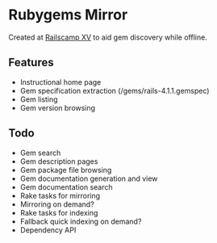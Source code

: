 # Rubygems Mirror

Created at [Railscamp XV](http://bne15.railscamps.org/) to aid gem discovery while offline.

## Features

* Instructional home page
* Gem specification extraction (/gems/rails-4.1.1.gemspec)
* Gem listing
* Gem version browsing

## Todo

* Gem search
* Gem description pages
* Gem package file browsing
* Gem documentation generation and view
* Gem documentation search
* Rake tasks for mirroring
* Mirroring on demand?
* Rake tasks for indexing
* Fallback quick indexing on demand?
* Dependency API
